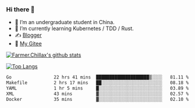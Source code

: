 ### Hi there 👋

- 🔭 I’m an undergraduate student in China.
- 🌱 I’m currently learning Kubernetes / TDD / Rust.
- ✍️ [Blogger](https://blog.farmer233.top)
- 🤔 [My Gitee](https://gitee.com/Farmer-chong)


[![Farmer.Chillax's github stats](https://github-readme-stats.vercel.app/api?username=FarmerChillax)](https://github.com/anuraghazra/github-readme-stats)

[![Top Langs](https://github-readme-stats.vercel.app/api/top-langs/?username=FarmerChillax&layout=compact&hide=html,css,javascript)](https://github.com/anuraghazra/github-readme-stats)


<a href="https://wakatime.com/@Farmer"> </a>
          <!--START_SECTION:waka-->

```txt
Go                22 hrs 41 mins  ████████████████████▒░░░░   81.11 %
Makefile          2 hrs 17 mins   ██░░░░░░░░░░░░░░░░░░░░░░░   08.18 %
YAML              1 hr 5 mins     █░░░░░░░░░░░░░░░░░░░░░░░░   03.89 %
XML               43 mins         ▓░░░░░░░░░░░░░░░░░░░░░░░░   02.57 %
Docker            35 mins         ▓░░░░░░░░░░░░░░░░░░░░░░░░   02.10 %
```

<!--END_SECTION:waka-->



<!--
**Farmer-chong/Farmer-chong** is a ✨ _special_ ✨ repository because its `README.md` (this file) appears on your GitHub profile.

Here are some ideas to get you started:

- 🔭 I’m currently working on ...
- 🌱 I’m currently learning ...
- 👯 I’m looking to collaborate on ...
- 🤔 I’m looking for help with ...
- 💬 Ask me about ...
- 📫 How to reach me: ...
- 😄 Pronouns: ...
- ⚡ Fun fact: ...
-->
